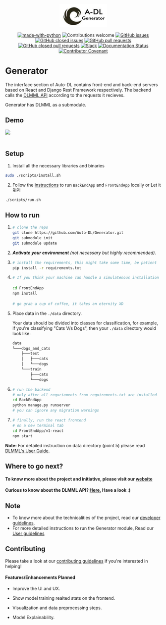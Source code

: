 <p align="center"><img width=30% src="static/adl_generator.png"></p>

<center>

[![made-with-python](https://img.shields.io/badge/Made%20with-Python-1f425f.svg)](https://www.python.org/)
![Contributions welcome](https://img.shields.io/badge/contributions-welcome-orange.svg)
[![GitHub issues](https://img.shields.io/github/issues-raw/Auto-DL/Generator?color=red)](https://github.com/Auto-DL/Generator/issues?q=is%3Aopen+is%3Aissue)
[![GitHub closed issues](https://img.shields.io/github/issues-closed-raw/Auto-DL/Generator)](https://github.com/Auto-DL/Generator/issues?q=is%3Aissue+is%3Aclosed)
[![GitHub pull requests](https://img.shields.io/github/issues-pr-raw/Auto-DL/Generator?color=brightgreen)](https://github.com/Auto-DL/Generator/pulls?q=is%3Aopen+is%3Apr)
[![GitHub closed pull requests](https://img.shields.io/github/issues-pr-closed-raw/Auto-DL/Generator?color=green)](https://github.com/Auto-DL/Generator/pulls?q=is%3Apr+is%3Aclosed)
[![Slack](https://img.shields.io/badge/Join%20Our%20Community-Slack-blue)](https://join.slack.com/t/autodl/shared_invite/zt-qagxiwub-ywRM_oBvvF~F7YNtlBqy_Q)
[![Documentation Status](https://readthedocs.org/projects/auto-dl/badge/?version=latest)](https://auto-dl.readthedocs.io/en/latest/?badge=latest)
[![Contributor Covenant](https://img.shields.io/badge/Contributor%20Covenant-2.0-4baaaa.svg)](code_of_conduct.md)

</center>

# Generator

The interface section of Auto-DL contains front-end and back-end servers based on React and Django Rest Framework respectively.
The backend calls the [DLMML API](https://www.github.com/Auto-DL/DLMML) according to the requests it recieves.

Generator has DLMML as a submodule.

## Demo

<img src="static/v1-alpha.gif">

<br>
<br>

## Setup

1. Install all the necessary libraries and binaries
```sh
sudo ./scripts/install.sh
```

2. Follow the [instructions](#how-to-run) to run `BackEndApp` and `FrontEndApp` locally or Let it RIP!
```sh
./scripts/run.sh
```

## How to run

1.  ```sh
    # clone the repo
    git clone https://github.com/Auto-DL/Generator.git
    git submodule init
    git submodule update
    ```
2. ***Activate your environment** (not necessary but highly recommended).*

3.  ```sh
    # install the requirements, this might take some time, be patient
    pip install -r requirements.txt
    ```

4.  ```sh
    # If you think your machine can handle a simulatenous installation of node modules, open another terminal

    cd FrontEndApp
    npm install

    # go grab a cup of coffee, it takes an eternity XD
    ```
5. Place data in the `./data` directory.

    Your data should be divided into classes for classification, for example, if you're classifying "Cats V/s Dogs", then your `./data` directory would look like:
    ```sh
    data
    └───dogs_and_cats
        ├───test
        │   ├───cats
        │   └───dogs
        └───train
            ├───cats
            └───dogs
    ```

6.  ```sh
    # run the backend
    # only after all requriements from requirements.txt are installed
    cd BackEndApp
    python manage.py runserver
    # you can ignore any migration warnings
    ```

7.  ```sh
    # finally, run the react frontend
    # on a new terminal tab
    cd FrontEndApp/v1-react
    npm start
    ```

**Note:**  For detailed instruction on data directory (point 5) please read [DLMML's User Guide](https://github.com/Auto-DL/DLMML/blob/master/docs/userguide.md).


## Where to go next?

#### To know more about the project and initiative, please visit our [website](https://auto-dl.github.io/)

#### Curious to know about the DLMML API? [Here](https://github.com/Auto-DL/DLMML), Have a look :)

## Note
- To know more about the technicalities of the project, read our [developer guidelines](https://github.com/Auto-DL/Generator/blob/master/docs/devguide.md).
- For more detailed instructions to run the Generator module, Read our [User guidelines](https://github.com/Auto-DL/Generator/blob/master/docs/userguide.md)

## Contributing
Please take a look at our [contributing guidelines](CONTRIBUTING.md) if you're interested in helping!

#### Features/Enhancements Planned

- Improve the UI and UX.

- Show model training realted stats on the frontend.

- Visualization and data preprocessing steps.

- Model Explainability.
